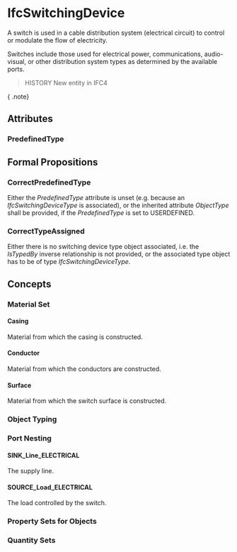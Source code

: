 # IfcSwitchingDevice

A switch is used in a cable distribution system (electrical circuit) to control or modulate the flow of electricity.
<!-- end of short definition -->


Switches include those used for electrical power, communications, audio-visual, or other distribution system types as determined by the available ports.

> HISTORY New entity in IFC4

{ .note}
>

## Attributes

### PredefinedType


## Formal Propositions

### CorrectPredefinedType
Either the _PredefinedType_ attribute is unset (e.g. because an _IfcSwitchingDeviceType_ is associated), or the inherited attribute _ObjectType_ shall be provided, if the _PredefinedType_ is set to USERDEFINED.

### CorrectTypeAssigned
Either there is no switching device type object associated, i.e. the _IsTypedBy_ inverse relationship is not provided, or the associated type object has to be of type _IfcSwitchingDeviceType_.

## Concepts

### Material Set



#### Casing

Material from which the casing is constructed.

#### Conductor

Material from which the conductors are constructed.

#### Surface

Material from which the switch surface is constructed.

### Object Typing



### Port Nesting



#### SINK_Line_ELECTRICAL

The supply line.

#### SOURCE_Load_ELECTRICAL

The load controlled by the switch.

### Property Sets for Objects



### Quantity Sets



